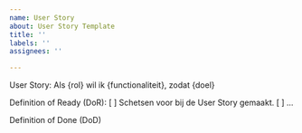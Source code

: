 ```yaml
---
name: User Story
about: User Story Template
title: ''
labels: ''
assignees: ''

---
```


User Story:
Als {rol} wil ik {functionaliteit}, zodat {doel}

Definition of Ready (DoR):
[ ] Schetsen voor bij de User Story gemaakt.
[ ] ...

Definition of Done (DoD)
